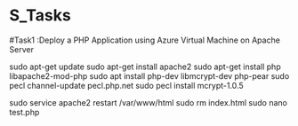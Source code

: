 # S_Tasks

#Task1 :Deploy a PHP Application using Azure Virtual Machine on Apache Server

sudo apt-get update
sudo apt-get install apache2
sudo apt-get install php libapache2-mod-php
sudo apt install php-dev libmcrypt-dev php-pear
sudo pecl channel-update pecl.php.net
sudo pecl install mcrypt-1.0.5

sudo service apache2 restart
/var/www/html
sudo rm index.html
sudo nano test.php
